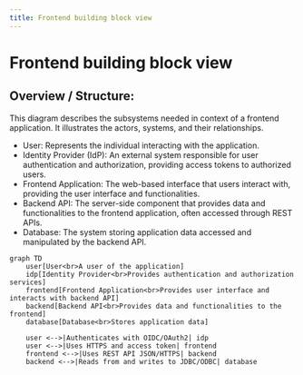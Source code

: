 ```yaml
---
title: Frontend building block view
---
```


# Frontend building block view

## Overview / Structure:
This diagram describes the subsystems needed in context of a frontend application. It illustrates the actors, systems, and their relationships.

* User: Represents the individual interacting with the application.
* Identity Provider (IdP): An external system responsible for user authentication and authorization, providing access tokens to authorized users.
* Frontend Application: The web-based interface that users interact with, providing the user interface and functionalities.
* Backend API: The server-side component that provides data and functionalities to the frontend application, often accessed through REST APIs.
* Database: The system storing application data accessed and manipulated by the backend API.

```mermaid
graph TD
    user[User<br>A user of the application]
    idp[Identity Provider<br>Provides authentication and authorization services]
    frontend[Frontend Application<br>Provides user interface and interacts with backend API]
    backend[Backend API<br>Provides data and functionalities to the frontend]
    database[Database<br>Stores application data]

    user <-->|Authenticates with OIDC/OAuth2| idp
    user <-->|Uses HTTPS and access token| frontend
    frontend <-->|Uses REST API JSON/HTTPS| backend
    backend <-->|Reads from and writes to JDBC/ODBC| database
```
